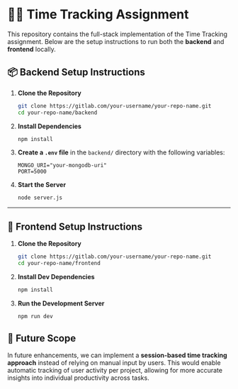 
# 🧑‍💻 Time Tracking Assignment 

This repository contains the full-stack implementation of the Time Tracking assignment. Below are the setup instructions to run both the **backend** and **frontend** locally.


## 📦 Backend Setup Instructions

1. **Clone the Repository**

   ```bash
   git clone https://gitlab.com/your-username/your-repo-name.git
   cd your-repo-name/backend
   ```

2. **Install Dependencies**

   ```bash
   npm install
   ```

3. **Create a `.env` file** in the `backend/` directory with the following variables:

   ```env
   MONGO_URI="your-mongodb-uri"
   PORT=5000
   ```

4. **Start the Server**

   ```bash
   node server.js
   ```

---

## 🚀 Frontend Setup Instructions

1. **Clone the Repository**

   ```bash
   git clone https://gitlab.com/your-username/your-repo-name.git
   cd your-repo-name/frontend
   ```

2. **Install Dev Dependencies**

   ```bash
   npm install
   ```

3. **Run the Development Server**

   ```bash
   npm run dev
   ```


## 🔮 Future Scope

In future enhancements, we can implement a **session-based time tracking approach** instead of relying on manual input by users.
This would enable automatic tracking of user activity per project, allowing for more accurate insights into individual productivity across tasks.



